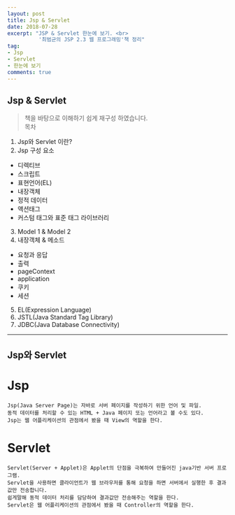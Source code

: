 ```yaml
---
layout: post
title: Jsp & Servlet
date: 2018-07-28 
excerpt: "JSP & Servlet 한눈에 보기. <br>
          '최범균의 JSP 2.3 웹 프로그래밍'책 정리"
tag: 
- Jsp
- Servlet
- 한눈에 보기 
comments: true
---
```

## Jsp & Servlet 
> 책을 바탕으로 이해하기 쉽게 재구성 하였습니다. <br>
목차 <br> 
1. Jsp와 Servlet 이란?
2. Jsp 구성 요소
- 디렉티브 
- 스크립트
- 표현언어(EL)
- 내장객체
- 정적 데이터
- 액션태그
- 커스텀 태그와 표준 태그 라이브러리
3. Model 1 & Model 2 
4. 내장객체 & 메소드
- 요청과 응답
- 출력
- pageContext
- application
- 쿠키
- 세션 
5. EL(Expression Language)
6. JSTL(Java Standard Tag Library)
7. JDBC(Java Database Connectivity)

---

## Jsp와 Servlet 

# Jsp

``` 
Jsp(Java Server Page)는 자바로 서버 페이지를 작성하기 위한 언어 및 파일. 
동적 데이터를 처리할 수 있는 HTML + Java 페이지 또는 언어라고 볼 수도 있다. 
Jsp는 웹 어플리케이션의 관점에서 봤을 때 View의 역할을 한다. 

```
# Servlet

``` 
Servlet(Server + Applet)은 Applet의 단점을 극복하여 만들어진 java기반 서버 프로그램.
Servlet을 사용하면 클라이언트가 웹 브라우저를 통해 요청을 하면 서버에서 실행한 후 결과값만 전송합니다.
쉽게말해 동적 데이터 처리를 담당하여 결과값만 전송해주는 역할을 한다. 
Servlet은 웹 어플리케이션의 관점에서 봤을 때 Controller의 역할을 한다. 

```


